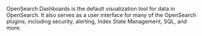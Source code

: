 OpenSearch Dashboards is the default visualization tool for data in OpenSearch. It also serves as a user interface for many of the OpenSearch plugins, including security, alerting, Index State Management, SQL, and more.